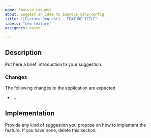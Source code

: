 ```yaml
---
name: Feature request
about: Suggest an idea to improve ssh2-config
title: "[Feature Request] - FEATURE_TITLE"
labels: "new feature"
assignees: veeso

---
```


## Description

Put here a brief introduction to your suggestion.

### Changes

The following changes to the application are expected

- ...

## Implementation

Provide any kind of suggestion you propose on how to implement the feature.
If you have none, delete this section.
